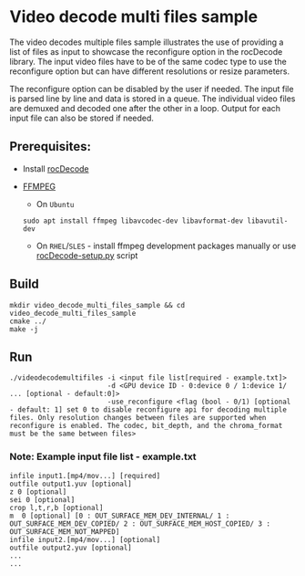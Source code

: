 # Video decode multi files sample

The video decodes multiple files sample illustrates the use of providing a list of files as input to showcase the reconfigure option in the rocDecode library. The input video files have to be of the same codec type to use the reconfigure option but can have different resolutions or resize parameters.

The reconfigure option can be disabled by the user if needed. The input file is parsed line by line and data is stored in a queue. The individual video files are demuxed and decoded one after the other in a loop. Output for each input file can also be stored if needed.

## Prerequisites:

* Install [rocDecode](../../README.md#build-and-install-instructions)

* [FFMPEG](https://ffmpeg.org/about.html)

    * On `Ubuntu`

  ```shell
  sudo apt install ffmpeg libavcodec-dev libavformat-dev libavutil-dev
  ```
  
    * On `RHEL`/`SLES` - install ffmpeg development packages manually or use [rocDecode-setup.py](../../rocDecode-setup.py) script

## Build

```shell
mkdir video_decode_multi_files_sample && cd video_decode_multi_files_sample
cmake ../
make -j
```

## Run

```shell
./videodecodemultifiles -i <input file list[required - example.txt]>
                        -d <GPU device ID - 0:device 0 / 1:device 1/ ... [optional - default:0]>
                        -use_reconfigure <flag (bool - 0/1) [optional - default: 1] set 0 to disable reconfigure api for decoding multiple files. Only resolution changes between files are supported when reconfigure is enabled. The codec, bit_depth, and the chroma_format must be the same between files>
```
### Note: Example input file list - example.txt

```shell
infile input1.[mp4/mov...] [required]
outfile output1.yuv [optional]
z 0 [optional]
sei 0 [optional]
crop l,t,r,b [optional]
m  0 [optional] [0 : OUT_SURFACE_MEM_DEV_INTERNAL/ 1 : OUT_SURFACE_MEM_DEV_COPIED/ 2 : OUT_SURFACE_MEM_HOST_COPIED/ 3 : OUT_SURFACE_MEM_NOT_MAPPED]
infile input2.[mp4/mov...] [optional]
outfile output2.yuv [optional]
...
...
```